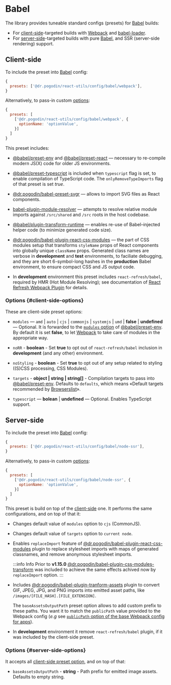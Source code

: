 # Babel
The library provides tuneable standard configs (presets) for [Babel] builds:
- For [client-side]-targeted builds with [Webpack] and
  [babel-loader](https://www.npmjs.com/package/babel-loader).
- For [server-side]-targeted builds with pure [Babel], and SSR (server-side
  rendering) support.

## Client-side
To include the preset into [Babel] config:
```js
{
  presets: ['@dr.pogodin/react-utils/config/babel/webpack'],
}
```

Alternatively, to pass-in custom [options](#client-side-options):
```js
{
  presets: [
    ['@dr.pogodin/react-utils/config/babel/webpack', {
      optionName: 'optionValue',
    }]
  ]
}
```

This preset includes:
- [@babel/preset-env] and [@babel/preset-react] &mdash; necessary to re-compile
  modern JS(X) code for older JS environments.

- [@babel/preset-typescript] is included when `typescript` flag is set,
  to enable compilation of TypeScript code. The `onlyRemoveTypeImports` flag of
  that preset is set _true_.

- [@dr.pogodin/babel-preset-svgr] &mdash; allows to import SVG files as
  React components.

- [babel-plugin-module-resolver] &mdash; attempts to resolve relative module
  imports against `/src/shared` and `/src` roots in the host codebase.

- [@babel/plugin-transform-runtime] &mdash; enables re-use of
  Babel&ndash;injected helper code (to minimize generated code size).

- [@dr.pogodin/babel-plugin-react-css-modules] &mdash; the part of CSS modules
  setup that transforms `styleName` props of React components into globally
  unique `className` props. Generated class names are verbose in **development**
  and **test** environments, to faciliate debugging, and they are short
  6-symbol-long hashes in the **production** Babel environment, to ensure
  compact CSS and JS output code.

- In **development** environment this preset includes `react-refresh/babel`,
  required by HMR (Hot Module Resolving); see documentation of
  [React Refresh Webpack Plugin] for details.

### Options {#client-side-options}
These are client-side preset options:

- `modules` &mdash; `amd` | `auto` | `cjs` | `commonjs` | `systemjs` | `umd`
  | **false** | **undefined** &mdash; Optional. It is forwarded to the
  [`modules` option](https://babeljs.io/docs/babel-preset-env#modules) of
  [@babel/preset-env]. By default it is set **false**, to let [Webpack] to take
  care of modules in the appropriate way.

- `noRR` - **boolean** - Set **true** to opt out of `react-refresh/babel`
  inclusion in **development** (and any other) environment.

- `noStyling` - **boolean** - Set **true** to opt out of any setup related to
  styling ((S)CSS processing, CSS Modules).

- `targets` - **object | string | string[]** - Compilation targets to pass into
  [@babel/preset-env]. Defaults to `defaults`, which means
  &laquo;Default targets recommended by
  [Browserslist](https://github.com/browserslist/browserslist)&raquo;.

- `typescript` &mdash; **bolean** | **undefined** &mdash; Optional. Enables
  TypeScript support.

## Server-side
To include the preset into [Babel] config:
```js
{
  presets: ['@dr.pogodin/react-utils/config/babel/node-ssr'],
}
```

Alternatively, to pass-in custom [options](#server-side-options):
```js
{
  presets: [
    ['@dr.pogodin/react-utils/config/babel/node-ssr', {
      optionName: 'optionValue',
    }]
  ]
}
```

This preset is build on top of the [client-side] one. It performs the same
configurations, and on top of that it:

- Changes default value of `modules` option to `cjs` (CommonJS).

- Changes default value of `targets` option to `current node`.

- Enables `replaceImport` feature of [@dr.pogodin/babel-plugin-react-css-modules]
  plugin to replace stylesheet imports with maps of generated classnames, and
  remove anonymous stylesheet imports.

  :::info Info
  Prior to **v1.15.0**
  [@dr.pogodin/babel-plugin-css-modules-transform](https://www.npmjs.com/package/@dr.pogodin/babel-plugin-css-modules-transform)
  was included to achieve the same effects achived now by `replaceImport` option.
  :::

- Includes [@dr.pogodin/babel-plugin-tranform-assets](https://www.npmjs.com/package/@dr.pogodin/babel-plugin-transform-assets)
  plugin to convert GIF, JPEG, JPG, and PNG imports into emitted asset paths,
  like `/images/[FILE_HASH].[FILE_EXTENSION]`.

  The `baseAssetsOutputPath` <Link id="server-side-base-assets-output-path" />
  preset option allows to add custom prefix to these
  paths. You want it to match the `publicPath` value provided to the Webpack
  config (_e.g_ see [`publicPath` option of the base Webpack config for apps](/docs/api/configs/webpack#app-base-public-path)).

- In **development** environment it remove `react-refresh/babel` plugin,
  if it was included by the client-side preset.



### Options {#server-side-options}
It accepts all [client-side preset option](#client-side-options), and on top of
that:
- `baseAssetsOutputPath` - **string** - Path prefix for emitted image assets.
  Defaults to empty string.

[Babel]: https://babeljs.io

[babel-plugin-module-resolver]: https://www.npmjs.com/package/babel-plugin-module-resolver

[@babel/preset-env]: https://babeljs.io/docs/en/babel-preset-env

[@babel/preset-react]: https://babeljs.io/docs/en/babel-preset-react

[@babel/preset-typescript]: https://babeljs.io/docs/babel-preset-typescript

[@dr.pogodin/babel-plugin-react-css-modules]: https://www.npmjs.com/package/@dr.pogodin/babel-plugin-react-css-modules

[@babel/plugin-transform-runtime]: https://babeljs.io/docs/en/babel-plugin-transform-runtime

[@dr.pogodin/babel-preset-svgr]: https://www.npmjs.com/package/@dr.pogodin/babel-preset-svgr

[Client-side]: #client-side

[Server-side]: #server-side

[Webpack]: https://webpack.js.org

[React Refresh Webpack Plugin]: https://github.com/pmmmwh/react-refresh-webpack-plugin
